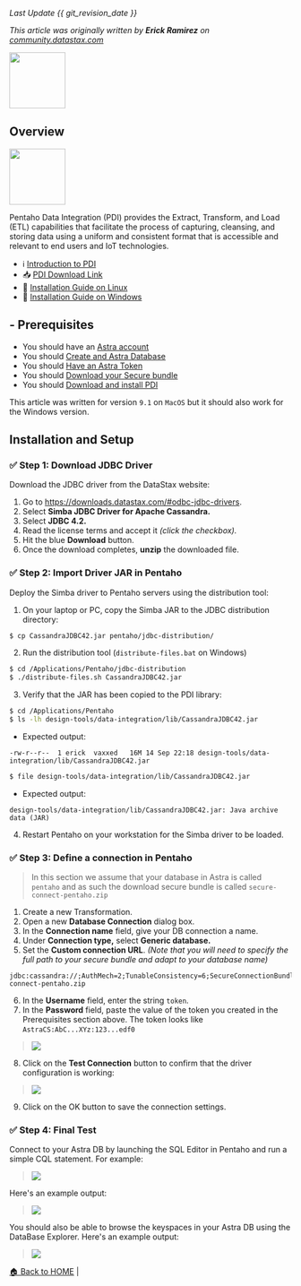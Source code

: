 *Last Update {{ git_revision_date }}* 

_This article was originally written by **Erick Ramirez** on [community.datastax.com](https://community.datastax.com/articles/12289/how-to-connect-to-astra-db-from-pentaho-data-integ.html)_

<img src="../../../../img/pentaho-data-integration/logo-pentaho.png" height="100px" />

## Overview

<img src="../../../../img/pentaho-data-integration/pdi.png" height="100px" />

Pentaho Data Integration (PDI) provides the Extract, Transform, and Load (ETL) capabilities that facilitate the process of capturing, cleansing, and storing data using a uniform and consistent format that is accessible and relevant to end users and IoT technologies.

- ℹ️ [Introduction to PDI](https://blog.knoldus.com/introduction-to-pdi/)
- 📥 [PDI Download Link](https://sourceforge.net/projects/pentaho/)
- 📘 [Installation Guide on Linux](https://www.hitachivantara.com/en-us/pdf/white-paper/pentaho-ce-installation-guide-on-linux-operating-system-whitepaper.pdf)
- 📘 [Installation Guide on Windows](https://www.hitachivantara.com/en-us/pdf/white-paper/pentaho-community-edition-installation-guide-for-windows-whitepaper.pdf)

## - Prerequisites

- You should have an [Astra account](http://astra.datastax.com/)
- You should [Create and Astra Database](/pages/astra/create-instance/)
- You should [Have an Astra Token](/pages/astra/create-token/)
- You should [Download your Secure bundle](/pages/astra/download-scb/)
- You should [Download and install PDI](https://sourceforge.net/projects/pentaho/)

This article was written for version `9.1` on `MacOS` but it should also work for the Windows version.

## Installation and Setup

### ✅ Step 1: Download JDBC Driver

Download the JDBC driver from the DataStax website:

1. Go to https://downloads.datastax.com/#odbc-jdbc-drivers.
2. Select **Simba JDBC Driver for Apache Cassandra.**
3. Select **JDBC 4.2.**
4. Read the license terms and accept it *(click the checkbox).*
5. Hit the blue **Download** button.
6. Once the download completes, **unzip** the downloaded file.

### ✅ Step 2: Import Driver JAR in Pentaho

Deploy the Simba driver to Pentaho servers using the distribution tool:

1. On your laptop or PC, copy the Simba JAR to the JDBC distribution directory:
```bash
$ cp CassandraJDBC42.jar pentaho/jdbc-distribution/
```

2. Run the distribution tool (`distribute-files.bat` on Windows)
```bash
$ cd /Applications/Pentaho/jdbc-distribution
$ ./distribute-files.sh CassandraJDBC42.jar
```

3. Verify that the JAR has been copied to the PDI library:
```bash
$ cd /Applications/Pentaho
$ ls -lh design-tools/data-integration/lib/CassandraJDBC42.jar
```

- Expected output:
```
-rw-r--r--  1 erick  vaxxed   16M 14 Sep 22:18 design-tools/data-integration/lib/CassandraJDBC42.jar
```

```bash
$ file design-tools/data-integration/lib/CassandraJDBC42.jar
```

- Expected output:
```
design-tools/data-integration/lib/CassandraJDBC42.jar: Java archive data (JAR)
```

4. Restart Pentaho on your workstation for the Simba driver to be loaded.

### ✅ Step 3: Define a connection in Pentaho

> In this section we assume that your database in Astra is called `pentaho` and as such the download secure bundle is called `secure-connect-pentaho.zip`

1. Create a new Transformation.
2. Open a new **Database Connection** dialog box.
3. In the **Connection name** field, give your DB connection a name.
4. Under **Connection type,** select **Generic database.**
5. Set the **Custom connection URL**. *(Note that you will need to specify the full path to your secure bundle and adapt to your database name)*
```
jdbc:cassandra://;AuthMech=2;TunableConsistency=6;SecureConnectionBundlePath=/path/to/secure-connect-pentaho.zip
```
6. In the **Username** field, enter the string `token`.
7. In the **Password** field, paste the value of the token you created in the Prerequisites section above. The token looks like `AstraCS:AbC...XYz:123...edf0`
> <img src="../../../../img/pentaho-data-integration/pentaho-01-new-astra-connection.png" />
8. Click on the **Test Connection** button to confirm that the driver configuration is working:
> <img src="../../../../img/pentaho-data-integration/pentaho-02-test-connection.png" />
9. Click on the OK button to save the connection settings.


### ✅ Step 4: Final Test

Connect to your Astra DB by launching the SQL Editor in Pentaho and run a simple CQL statement. For example:

> <img src="../../../../img/pentaho-data-integration/pentaho-03-sql-editor.png" />

Here's an example output:

> <img src="../../../../img/pentaho-data-integration/pentaho-04-preview-data.png" />

You should also be able to browse the keyspaces in your Astra DB using the DataBase Explorer. Here's an example output:

> <img src="../../../../img/pentaho-data-integration/pentaho-05-db-explorer.png" />

[🏠 Back to HOME](https://awesome-astra.github.io/docs/) |